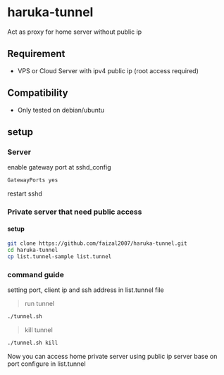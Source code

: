 # haruka-tunnel
Act as proxy for home server without public ip

## Requirement
* VPS or Cloud Server with ipv4 public ip (root access required)

## Compatibility
* Only tested on debian/ubuntu

## setup
### Server
enable gateway port at sshd_config
```bash
GatewayPorts yes
```
restart sshd

### Private server that need public access
#### setup
```bash
git clone https://github.com/faizal2007/haruka-tunnel.git
cd haruka-tunnel
cp list.tunnel-sample list.tunnel
```
###  command guide
setting port, client ip and ssh address in list.tunnel file

> run tunnel
```bash
./tunnel.sh
```
> kill tunnel
```bash
./tunnel.sh kill
```

Now you can access home private server using public ip server base on port configure in list.tunnel
